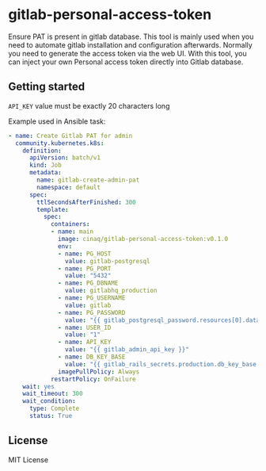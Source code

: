 # gitlab-personal-access-token

Ensure PAT is present in gitlab database. This tool is mainly used when you need to automate gitlab installation and configuration afterwards. Normally you need to generate the access token via the web UI. With this tool, you can inject your own Personal access token directly into Gitlab database.

## Getting started

`API_KEY` value must be exactly 20 characters long

Example used in Ansible task:

```yaml
- name: Create Gitlab PAT for admin
  community.kubernetes.k8s:
    definition:
      apiVersion: batch/v1
      kind: Job
      metadata:
        name: gitlab-create-admin-pat
        namespace: default
      spec:
        ttlSecondsAfterFinished: 300
        template:
          spec:
            containers:
            - name: main
              image: cinaq/gitlab-personal-access-token:v0.1.0
              env:
              - name: PG_HOST
                value: gitlab-postgresql
              - name: PG_PORT
                value: "5432"
              - name: PG_DBNAME
                value: gitlabhq_production
              - name: PG_USERNAME
                value: gitlab
              - name: PG_PASSWORD
                value: "{{ gitlab_postgresql_password.resources[0].data['postgresql-password'] | b64decode }}"
              - name: USER_ID
                value: "1"
              - name: API_KEY
                value: "{{ gitlab_admin_api_key }}"
              - name: DB_KEY_BASE
                value: "{{ gitlab_rails_secrets.production.db_key_base }}"
              imagePullPolicy: Always
            restartPolicy: OnFailure
    wait: yes
    wait_timeout: 300
    wait_condition:
      type: Complete
      status: True

```

## License

MIT License